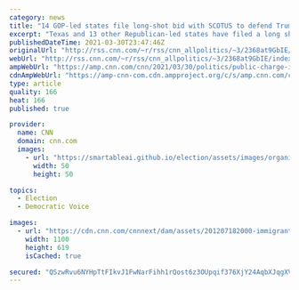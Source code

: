 ```yaml
---
category: news
title: "14 GOP-led states file long-shot bid with SCOTUS to defend Trump-era 'public charge' rule"
excerpt: "Texas and 13 other Republican-led states have filed a long shot bid with the Supreme Court asking the justices to allow the states to defend a controversial Trump-era rule that makes it more difficult for immigrants to obtain legal status if they use certain public benefits, such as Medicaid, food stamps"
publishedDateTime: 2021-03-30T23:47:46Z
originalUrl: "http://rss.cnn.com/~r/rss/cnn_allpolitics/~3/2368at9GbIE/index.html"
webUrl: "http://rss.cnn.com/~r/rss/cnn_allpolitics/~3/2368at9GbIE/index.html"
ampWebUrl: "https://amp.cnn.com/cnn/2021/03/30/politics/public-charge-immigration-supreme-court-texas/index.html"
cdnAmpWebUrl: "https://amp-cnn-com.cdn.ampproject.org/c/s/amp.cnn.com/cnn/2021/03/30/politics/public-charge-immigration-supreme-court-texas/index.html"
type: article
quality: 166
heat: 166
published: true

provider:
  name: CNN
  domain: cnn.com
  images:
    - url: "https://smartableai.github.io/election/assets/images/organizations/cnn.com-50x50.jpg"
      width: 50
      height: 50

topics:
  - Election
  - Democratic Voice

images:
  - url: "https://cdn.cnn.com/cnnnext/dam/assets/201207182000-immigrant-citizenship-exam-super-tease.jpg"
    width: 1100
    height: 619
    isCached: true

secured: "QSzwRvu6NYHpTtFIkvJ1FwNarFihh1rQost6z3OUpqif376XjY24AqbXJqgXVOUijVxblQpckbEt5gypEDgUJI9RGSyHHRSecLOy0ABtjrxCRNA4mXvEfAwB+nkailNtouUy7tcgZU4AwDPOXsLkT6qY8EhaWPevw013KuI0E0xlGWVE/gCPxsq+ueBXEFLVV/9EDIXFxzb6oAGRvCsVN4ZWuqzWdaKOB2dZSz6i5utTRhGx4ugOXJPaoOdOsBjyGaGaM0VJ174gEvDcf6M1fZpNYwSjXcd/8IioJGVqgcwlJpBRFDInS2AqzKjWOaU+AmAz5F77QGyLKe/XMOjReY8juQxUq1gAGf822Kxn6DM=;V/tK4Lqg7xjL3MUu55HBPQ=="
---
```


